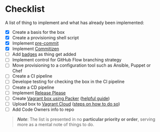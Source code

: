 # Checklist

A list of thing to implement and what has already been implemented:
- [x] Create a basis for the box
- [x] Create a provisioning shell script
- [x] Implement [pre-commit](https://pre-commit.com/)
- [x] Implement [Commitizen](https://commitizen-tools.github.io/commitizen/)
- [ ] Add [badges](https://github.com/badges/shields) as thing get added
- [ ] Implement control for GitHub Flow branching strategy
- [ ] Move provisioning to a configuration tool such as Ansible, Puppet or Chef
- [ ] Create a CI pipeline
- [ ] Develope testing for checking the box in the CI pipeline
- [ ] Create a CD pipeline
- [ ] Implement [Release Please](https://github.com/googleapis/release-please)
- [ ] Create [Vagrant box using Packer](https://developer.hashicorp.com/packer/plugins/builders/vagrant) ([helpful guide](https://dev.to/mattdark/a-custom-vagrant-box-with-packer-13ke))
- [ ] Upload box to [Vagrant Cloud](https://app.vagrantup.com/boxes/search) ([steps on how to do so](https://developer.hashicorp.com/vagrant/vagrant-cloud/boxes/create))
- [ ] Add Code Owners info to repo

> ***Note***: The list is presented in no **particular priority or order**, serving more as a mental note of things to do.
